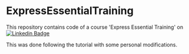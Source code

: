 # ExpressEssentialTraining

This repository contains code of a course 'Express Essential Training' on [![Linkedin Badge](https://img.shields.io/badge/-ExpressEssentialTraining-blue?style=flat-square&logo=Linkedin&logoColor=white&link=https://www.linkedin.com/learning/express-essential-training/)](https://www.linkedin.com/learning/express-essential-training/)

This was done following the tutorial with some personal modifications.
